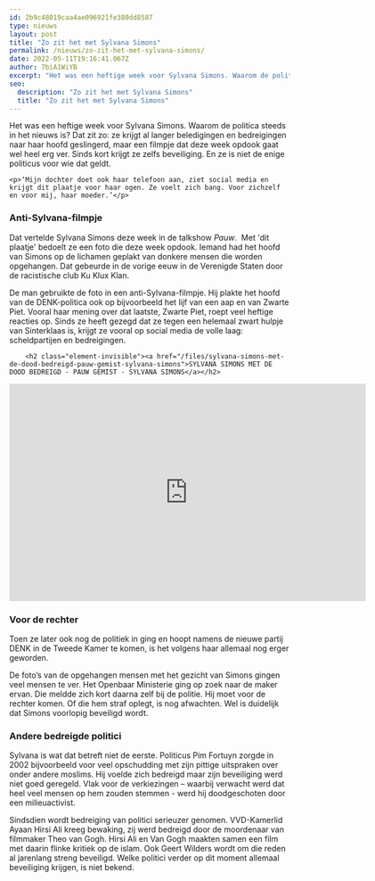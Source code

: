 ```yaml
---
id: 2b9c48019caa4ae096921fe380dd8587
type: nieuws
layout: post
title: "Zo zit het met Sylvana Simons"
permalink: /nieuws/zo-zit-het-met-sylvana-simons/
date: 2022-05-11T19:16:41.067Z
author: 7biA1WiYB
excerpt: "Het was een heftige week voor Sylvana Simons. Waarom de politica steeds in het nieuws is? Dat zit zo: ze krijgt al langer beledigingen en bedreigingen naar haar hoofd geslingerd, maar een filmpje dat deze week opdook gaat wel heel erg ver. Sinds kort krijgt ze zelfs beveiliging. En ze is niet de enige politicus voor wie dat geldt.  "
seo:
  description: "Zo zit het met Sylvana Simons"
  title: "Zo zit het met Sylvana Simons"
---
```

Het was een heftige week voor Sylvana Simons. Waarom de politica steeds in het nieuws is? Dat zit zo: ze krijgt al langer beledigingen en bedreigingen naar haar hoofd geslingerd, maar een filmpje dat deze week opdook gaat wel heel erg ver. Sinds kort krijgt ze zelfs beveiliging. En ze is niet de enige politicus voor wie dat geldt.  

    <p>‘Mijn dochter doet ook haar telefoon aan, ziet social media en krijgt dit plaatje voor haar ogen. Ze voelt zich bang. Voor zichzelf en voor mij, haar moeder.’</p>
<h3>Anti-Sylvana-filmpje</h3>
<p>Dat vertelde Sylvana Simons deze week in de talkshow <em>Pauw</em>.  Met 'dit plaatje' bedoelt ze een foto die deze week opdook. Iemand had het hoofd van Simons op de lichamen geplakt van donkere mensen die worden opgehangen. Dat gebeurde in de vorige eeuw in de Verenigde Staten door de racistische club Ku Klux Klan. </p>
<p>De man gebruikte de foto in een anti-Sylvana-filmpje. Hij plakte het hoofd van de DENK-politica ook op bijvoorbeeld het lijf van een aap en van Zwarte Piet. Vooral haar mening over dat laatste, Zwarte Piet, roept veel heftige reacties op. Sinds ze heeft gezegd dat ze tegen een helemaal zwart hulpje van Sinterklaas is, krijgt ze vooral op social media de volle laag: scheldpartijen en bedreigingen.</p>
<p><div class="media media-element-container media-default"><div id="file-82554" class="file file-video file-video-youtube">

        <h2 class="element-invisible"><a href="/files/sylvana-simons-met-de-dood-bedreigd-pauw-gemist-sylvana-simons">SYLVANA SIMONS MET DE DOOD BEDREIGD - PAUW GEMIST - SYLVANA SIMONS</a></h2>
    
  
  <div class="content">
    <div class="media-youtube-video file media-element file-default media-youtube-1">
  <iframe class="media-youtube-player" width="640" height="390" title="SYLVANA SIMONS MET DE DOOD BEDREIGD - PAUW GEMIST - SYLVANA SIMONS" src="https://www.youtube.com/embed/CjWkig3uosQ?wmode=opaque&controls=" name="SYLVANA SIMONS MET DE DOOD BEDREIGD - PAUW GEMIST - SYLVANA SIMONS" frameborder="0" allowfullscreen="">Video van SYLVANA SIMONS MET DE DOOD BEDREIGD - PAUW GEMIST - SYLVANA SIMONS</iframe>
</div>
  </div>

  
</div>
</div>
<h3>Voor de rechter</h3>
<p>Toen ze later ook nog de politiek in ging en hoopt namens de nieuwe partij DENK in de Tweede Kamer te komen, is het volgens haar allemaal nog erger geworden. </p>
<p>De foto’s van de opgehangen mensen met het gezicht van Simons gingen veel mensen te ver. Het Openbaar Ministerie ging op zoek naar de maker ervan. Die meldde zich kort daarna zelf bij de politie. Hij moet voor de rechter komen. Of die hem straf oplegt, is nog afwachten. Wel is duidelijk dat Simons voorlopig beveiligd wordt.</p>
<h3>Andere bedreigde politici</h3>
<p>Sylvana is wat dat betreft niet de eerste. Politicus Pim Fortuyn zorgde in 2002 bijvoorbeeld voor veel opschudding met zijn pittige uitspraken over onder andere moslims. Hij voelde zich bedreigd maar zijn beveiliging werd niet goed geregeld. Vlak voor de verkiezingen – waarbij verwacht werd dat heel veel mensen op hem zouden stemmen - werd hij doodgeschoten door een milieuactivist.</p>
<p>Sindsdien wordt bedreiging van politici serieuzer genomen. VVD-Kamerlid Ayaan Hirsi Ali kreeg bewaking, zij werd bedreigd door de moordenaar van filmmaker Theo van Gogh. Hirsi Ali en Van Gogh maakten samen een film met daarin flinke kritiek op de islam. Ook Geert Wilders wordt om die reden al jarenlang streng beveiligd. Welke politici verder op dit moment allemaal beveiliging krijgen, is niet bekend. </p>  
